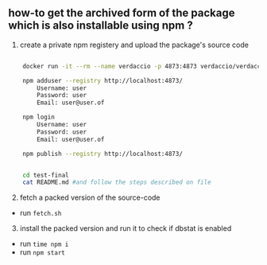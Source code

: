 how-to get the archived form of the package which is also installable using npm  ?
-------
1. create a private npm registery and upload the package's source code 
```sh

    docker run -it --rm --name verdaccio -p 4873:4873 verdaccio/verdaccio

    npm adduser --registry http://localhost:4873/
        Username: user
        Password: user
        Email: user@user.of

    npm login
        Username: user
        Password: user
        Email: user@user.of

    npm publish --registry http://localhost:4873/


    cd test-final
    cat README.md #and follow the steps described on file
```

2. fetch a packed version of the source-code
- run `fetch.sh`

3. install the packed version and run it to check if dbstat is enabled
- run `time npm i`
- run `npm start`
